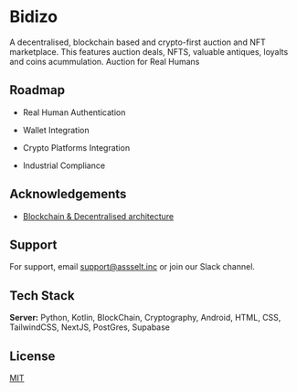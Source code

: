 # Bidizo

A decentralised, blockchain based and crypto-first auction and NFT marketplace. This features auction deals, NFTS, valuable antiques, loyalts and coins acummulation. 
Auction for Real Humans


## Roadmap

- Real Human Authentication

- Wallet Integration

- Crypto Platforms Integration

- Industrial Compliance 



## Acknowledgements

 - [Blockchain & Decentralised architecture](https://www.researchgate.net/publication/344646823_Framework_for_decentralised_architectural_design_BIM_and_Blockchain_integration)


## Support

For support, email support@assselt.inc or join our Slack channel.


## Tech Stack

**Server:** Python, Kotlin, BlockChain, Cryptography, Android, HTML, CSS, TailwindCSS, NextJS, PostGres, Supabase

## License

[MIT](https://choosealicense.com/licenses/mit/)